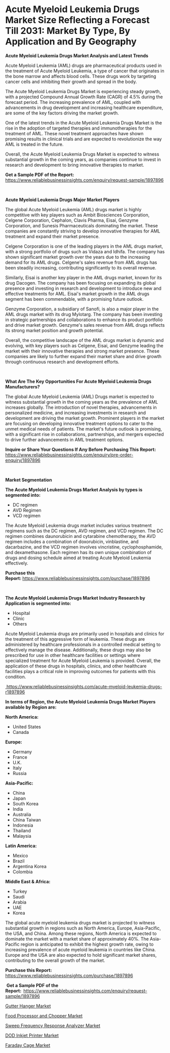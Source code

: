 <p><h1>Acute Myeloid Leukemia Drugs Market Size Reflecting a Forecast Till 2031: Market By Type, By Application and By Geography</h1></p><p><strong>Acute Myeloid Leukemia Drugs Market Analysis and Latest Trends</strong></p>
<p><p>Acute Myeloid Leukemia (AML) drugs are pharmaceutical products used in the treatment of Acute Myeloid Leukemia, a type of cancer that originates in the bone marrow and affects blood cells. These drugs work by targeting cancer cells and inhibiting their growth and spread in the body.</p><p>The Acute Myeloid Leukemia Drugs Market is experiencing steady growth, with a projected Compound Annual Growth Rate (CAGR) of 4.5% during the forecast period. The increasing prevalence of AML, coupled with advancements in drug development and increasing healthcare expenditure, are some of the key factors driving the market growth.</p><p>One of the latest trends in the Acute Myeloid Leukemia Drugs Market is the rise in the adoption of targeted therapies and immunotherapies for the treatment of AML. These novel treatment approaches have shown promising results in clinical trials and are expected to revolutionize the way AML is treated in the future.</p><p>Overall, the Acute Myeloid Leukemia Drugs Market is expected to witness substantial growth in the coming years, as companies continue to invest in research and development to bring innovative therapies to market.</p></p>
<p><strong>Get a Sample PDF of the Report:&nbsp;</strong> <a href="https://www.reliablebusinessinsights.com/enquiry/request-sample/1897896">https://www.reliablebusinessinsights.com/enquiry/request-sample/1897896</a></p>
<p>&nbsp;</p>
<p><strong>Acute Myeloid Leukemia Drugs Major Market Players</strong></p>
<p><p>The global Acute Myeloid Leukemia (AML) drugs market is highly competitive with key players such as Ambit Biosciences Corporation, Celgene Corporation, Cephalon, Clavis Pharma, Eisai, Genzyme Corporation, and Sunesis Pharmaceuticals dominating the market. These companies are constantly striving to develop innovative therapies for AML treatment and expand their market presence.</p><p>Celgene Corporation is one of the leading players in the AML drugs market, with a strong portfolio of drugs such as Vidaza and Idhifa. The company has shown significant market growth over the years due to the increasing demand for its AML drugs. Celgene's sales revenue from AML drugs has been steadily increasing, contributing significantly to its overall revenue.</p><p>Similarly, Eisai is another key player in the AML drugs market, known for its drug Dacogen. The company has been focusing on expanding its global presence and investing in research and development to introduce new and effective treatments for AML. Eisai's market growth in the AML drugs segment has been commendable, with a promising future outlook.</p><p>Genzyme Corporation, a subsidiary of Sanofi, is also a major player in the AML drugs market with its drug Mylotarg. The company has been investing in strategic partnerships and collaborations to enhance its product portfolio and drive market growth. Genzyme's sales revenue from AML drugs reflects its strong market position and growth potential.</p><p>Overall, the competitive landscape of the AML drugs market is dynamic and evolving, with key players such as Celgene, Eisai, and Genzyme leading the market with their innovative therapies and strong market presence. These companies are likely to further expand their market share and drive growth through continuous research and development efforts.</p></p>
<p>&nbsp;</p>
<p><strong>What Are The Key Opportunities For Acute Myeloid Leukemia Drugs Manufacturers?</strong></p>
<p><p>The global Acute Myeloid Leukemia (AML) Drugs market is expected to witness substantial growth in the coming years as the prevalence of AML increases globally. The introduction of novel therapies, advancements in personalized medicine, and increasing investments in research and development are driving the market growth. Prominent players in the market are focusing on developing innovative treatment options to cater to the unmet medical needs of patients. The market's future outlook is promising, with a significant rise in collaborations, partnerships, and mergers expected to drive further advancements in AML treatment options.</p></p>
<p><strong>Inquire or Share Your Questions If Any Before Purchasing This Report:</strong> <a href="https://www.reliablebusinessinsights.com/enquiry/pre-order-enquiry/1897896">https://www.reliablebusinessinsights.com/enquiry/pre-order-enquiry/1897896</a></p>
<p>&nbsp;</p>
<p><strong>Market Segmentation</strong></p>
<p><strong>The Acute Myeloid Leukemia Drugs Market Analysis by types is segmented into:</strong></p>
<p><ul><li>DC regimen</li><li>AVD Regimen</li><li>VCD regimen</li></ul></p>
<p><p>The Acute Myeloid Leukemia drugs market includes various treatment regimens such as the DC regimen, AVD regimen, and VCD regimen. The DC regimen combines daunorubicin and cytarabine chemotherapy, the AVD regimen includes a combination of doxorubicin, vinblastine, and dacarbazine, and the VCD regimen involves vincristine, cyclophosphamide, and dexamethasone. Each regimen has its own unique combination of drugs and dosing schedule aimed at treating Acute Myeloid Leukemia effectively.</p></p>
<p><strong>Purchase this Report:&nbsp;</strong><a href="https://www.reliablebusinessinsights.com/purchase/1897896">https://www.reliablebusinessinsights.com/purchase/1897896</a></p>
<p>&nbsp;</p>
<p><strong>The Acute Myeloid Leukemia Drugs Market Industry Research by Application is segmented into:</strong></p>
<p><ul><li>Hospital</li><li>Clinic</li><li>Others</li></ul></p>
<p><p>Acute Myeloid Leukemia drugs are primarily used in hospitals and clinics for the treatment of this aggressive form of leukemia. These drugs are administered by healthcare professionals in a controlled medical setting to effectively manage the disease. Additionally, these drugs may also be prescribed for use in other healthcare facilities or settings where specialized treatment for Acute Myeloid Leukemia is provided. Overall, the application of these drugs in hospitals, clinics, and other healthcare facilities plays a critical role in improving outcomes for patients with this condition.</p></p>
<p><a href="https://www.reliablebusinessinsights.com/acute-myeloid-leukemia-drugs-r1897896">&nbsp;https://www.reliablebusinessinsights.com/acute-myeloid-leukemia-drugs-r1897896</a></p>
<p><strong>In terms of Region, the Acute Myeloid Leukemia Drugs Market Players available by Region are:</strong></p>
<p>
    <p> <strong> North America: </strong>
        <ul>
            <li>United States</li>
            <li>Canada</li>
        </ul>
        </p> 
    <p> <strong> Europe: </strong>
        <ul>
            <li>Germany</li>
            <li>France</li>
            <li>U.K.</li>
            <li>Italy</li>
            <li>Russia</li>
        </ul>
        </p> 
    <p> <strong> Asia-Pacific: </strong>
        <ul>
            <li>China</li>
            <li>Japan</li>
            <li>South Korea</li>
            <li>India</li>
            <li>Australia</li>
            <li>China Taiwan</li>
            <li>Indonesia</li>
            <li>Thailand</li>
            <li>Malaysia</li>
        </ul>
        </p> 
    <p> <strong> Latin America: </strong>
        <ul>
            <li>Mexico</li>
            <li>Brazil</li>
            <li>Argentina Korea</li>
            <li>Colombia</li>
        </ul>
        </p> 
    <p> <strong> Middle East & Africa: </strong>
        <ul>
            <li>Turkey</li>
            <li>Saudi</li>
            <li>Arabia</li>
            <li>UAE</li>
            <li>Korea</li>
        </ul>
    </p>
    </p>
<p><p>The global acute myeloid leukemia drugs market is projected to witness substantial growth in regions such as North America, Europe, Asia-Pacific, the USA, and China. Among these regions, North America is expected to dominate the market with a market share of approximately 40%. The Asia-Pacific region is anticipated to exhibit the highest growth rate, owing to increasing prevalence of acute myeloid leukemia in countries like China. Europe and the USA are also expected to hold significant market shares, contributing to the overall growth of the market.</p></p>
<p><strong>Purchase this Report: </strong><a href="https://www.reliablebusinessinsights.com/purchase/1897896">https://www.reliablebusinessinsights.com/purchase/1897896</a></p>
<p>&nbsp;<strong>Get a Sample PDF of the Report:&nbsp;&nbsp;</strong><a href="https://www.reliablebusinessinsights.com/enquiry/request-sample/1897896">https://www.reliablebusinessinsights.com/enquiry/request-sample/1897896</a></p>
<p><strong></strong></p>
<p><p><a href="https://medium.com/@fredyconn_73380/gutter-hanger-market-trends-focusing-on-gutter-hanger-market-insight-and-forecast-analysis-2024-535086091048">Gutter Hanger Market</a></p><p><a href="https://medium.com/@jacobwilkins67/food-processor-and-chopper-market-share-market-analysis-growth-trends-forecasts-for-period-4c668ea6349f">Food Processor and Chopper Market</a></p><p><a href="https://medium.com/@sloanlkins7856/strategic-insights-into-global-sweep-frequency-response-analyzer-market-trends-2024-2031-40768b790531">Sweep Frequency Response Analyzer Market</a></p><p><a href="https://medium.com/@stevenlane654/dod-inkjet-printer-market-size-is-growing-at-cagr-of-14-8-62798c0970a9">DOD Inkjet Printer Market</a></p><p><a href="https://medium.com/@tiannaorton6767/faraday-cage-market-size-share-trends-analysis-report-by-product-metal-benign-conductor-and-74dba15831e6">Faraday Cage Market</a></p></p>